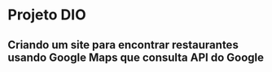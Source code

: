 # Projeto DIO

## Criando um site para encontrar restaurantes usando Google Maps que consulta API do Google
